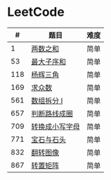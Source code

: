 # LeetCode
#|题目|难度
---|---|---
1|[两数之和](http://www.cnblogs.com/wupeixuan/p/8825617.html)|简单
53|[最大子序和](http://www.cnblogs.com/wupeixuan/p/8721518.html)|简单
118|[杨辉三角](https://www.cnblogs.com/wupeixuan/p/9543916.html)|简单
169|[求众数](https://www.cnblogs.com/wupeixuan/p/9570770.html)|简单
561|[数组拆分 I](https://www.cnblogs.com/wupeixuan/p/9543688.html)|简单
657|[判断路线成圈](https://www.cnblogs.com/wupeixuan/p/9575075.html)|简单
709|[转换成小写字母](https://www.cnblogs.com/wupeixuan/p/9541259.html)|简单
771|[宝石与石头](https://www.cnblogs.com/wupeixuan/p/9541094.html)|简单
832|[翻转图像](https://www.cnblogs.com/wupeixuan/p/9574770.html)|简单
867|[转置矩阵](https://www.cnblogs.com/wupeixuan/p/9543358.html)|简单


